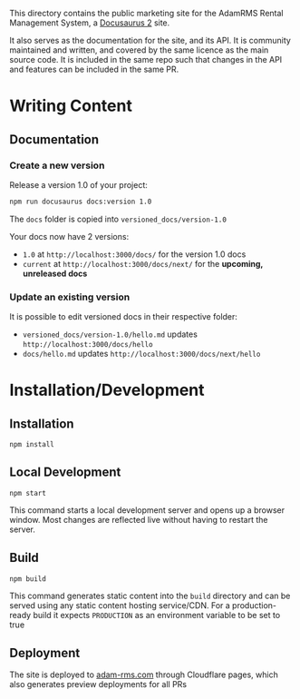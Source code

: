 This directory contains the public marketing site for the AdamRMS Rental Management System, a [Docusaurus 2](https://docusaurus.io/) site.

It also serves as the documentation for the site, and its API. It is community maintained and written, and covered by the same licence as the main source code. It is included in the same repo such that changes in the API and features can be included in the same PR. 

# Writing Content

## Documentation 

### Create a new version

Release a version 1.0 of your project:

```bash
npm run docusaurus docs:version 1.0
```

The `docs` folder is copied into `versioned_docs/version-1.0`

Your docs now have 2 versions:

- `1.0` at `http://localhost:3000/docs/` for the version 1.0 docs
- `current` at `http://localhost:3000/docs/next/` for the **upcoming, unreleased docs**

### Update an existing version

It is possible to edit versioned docs in their respective folder:

- `versioned_docs/version-1.0/hello.md` updates `http://localhost:3000/docs/hello`
- `docs/hello.md` updates `http://localhost:3000/docs/next/hello`

# Installation/Development

## Installation

```console
npm install
```

## Local Development

```console
npm start
```

This command starts a local development server and opens up a browser window. Most changes are reflected live without having to restart the server.

## Build

```console
npm build
```

This command generates static content into the `build` directory and can be served using any static content hosting service/CDN. For a production-ready build it expects `PRODUCTION` as an environment variable to be set to true

## Deployment

The site is deployed to [adam-rms.com](https://adam-rms.com) through Cloudflare pages, which also generates preview deployments for all PRs